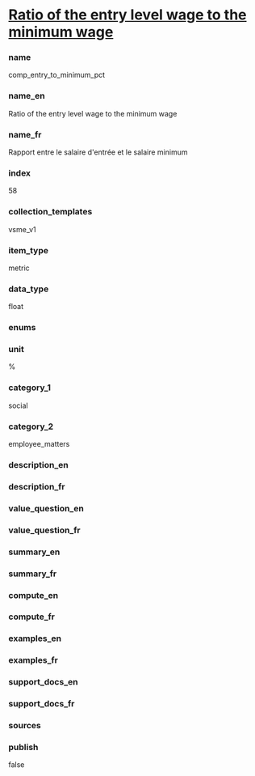 
# [Ratio of the entry level wage to the minimum wage](#comp_entry_to_minimum_pct)

### name

comp_entry_to_minimum_pct

### name_en

Ratio of the entry level wage to the minimum wage

### name_fr

Rapport entre le salaire d'entrée et le salaire minimum

### index

58

### collection_templates

vsme_v1

### item_type

metric

### data_type

float

### enums



### unit

%

### category_1

social

### category_2

employee_matters

### description_en



### description_fr



### value_question_en



### value_question_fr



### summary_en



### summary_fr



### compute_en



### compute_fr



### examples_en



### examples_fr



### support_docs_en



### support_docs_fr



### sources



### publish

false
